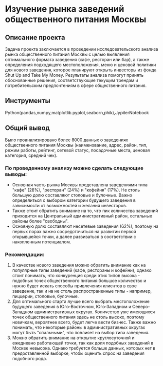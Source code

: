 # Изучение рынка заведений общественного питания Москвы

## Описание проекта
Задача проекта заключается в проведении исследовательского анализа рынка общественного питания Москвы с целью выявления оптимального формата заведения (кафе, ресторан или бар), а также определения подходящего местоположения, меню и ценовой политики для нового заведения, которое планируют открыть инвесторы из фонда Shut Up and Take My Money. Результаты анализа помогут принять обоснованные решения, соответствующие текущим трендам и потребительским предпочтениям в сфере общественного питания.
## Инструменты
Python(pandas,numpy,matplotlib.pyplot,seaborn,phik),JypiterNotebook
## Общий вывод
Было проанализировано более 8000 данных о заведениях общественного питания Москвы (наименование, адрес, район, тип, режим работы, рейтинг, сетевой статус, посадочные места, ценовая категория, средний чек). 
### По проведенному анализу можно сделать следующие выводы:
* Основная часть рынка Москвы представлена заведениями типа "кафе" (28%), "ресторан" (24%) и "кофейня" (17%). Не столь большую долю составляют столовые и булочные. Важно определиться с выбором категории будущего заведения в зависимости от возможностей и желания инвесторов.
* Также стоит обратить внимание на то, что пик количества заведений приходится на Центральный административный район, остальные районы более "свободны".
* Основную долю составляют несетевые заведения (62%), поэтому на первых порах важно сосредоточиться на развитии первой открывшейся точки, а далее развиваться в соответствии с накопленным потенциалом.
### Рекомендации:
1. В качестве нового заведения можно обратить внимание как на популярные типы заведений (кафе, рестораны и кофейни), однако стоит понимать, что конкуренция среди этих типов высока - подобных точек общественного питания большое количество и нужно будет искать способы привлечения клиентов в свое заведение, так и на не столь распространенные типы - например, пиццерии, столовые, булочные.
2. Для оптимального старта лучше всего выбрать местоположение будущего заведения в Юго-Восточном, Юго-Западном и Северо-Западном административных округах. Количество уже имеющихся точек общественного питания здесь не столь высоко, поэтому новичкам, вероятнее всего, будет легче вести бизнес. Также важно понимать, что некоторые районы в административных округах могут быть "спальными", что повлияет на выбор типа заведения.
3. Можно обратить внимание на открытие круглосуточной и ежедневно работающей точки, так как доля подобных заведений в Москве невысока. Однако требуется больше данных, которых нет в предоставленной выборке, чтобы оценить спрос на заведения подобного рода.

